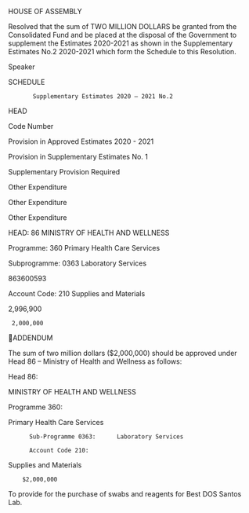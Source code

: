 HOUSE OF ASSEMBLY

Resolved that the sum of TWO MILLION DOLLARS be granted from the Consolidated Fund and
be placed at the disposal of the Government to supplement the Estimates 2020-2021 as shown
in the Supplementary Estimates No.2 2020-2021 which form the Schedule to this Resolution.

Speaker

SCHEDULE

           Supplementary Estimates 2020 – 2021 No.2

HEAD

Code
Number

Provision in
Approved
Estimates
2020 - 2021

Provision in
Supplementary
Estimates
No. 1

Supplementary
Provision
Required

Other
Expenditure

Other
Expenditure

Other
Expenditure

HEAD: 86 MINISTRY OF HEALTH AND
WELLNESS

Programme: 360 Primary Health Care Services

Subprogramme: 0363 Laboratory Services

863600593

Account Code: 210 Supplies and Materials

   2,996,900

     2,000,000

ADDENDUM

The  sum  of  two  million  dollars  ($2,000,000)  should  be  approved  under  Head  86  –
Ministry of Health and Wellness as follows:

Head 86:

MINISTRY OF HEALTH AND WELLNESS

Programme 360:

Primary Health Care Services

          Sub-Programme 0363:      Laboratory Services

          Account Code 210:

 Supplies and Materials

        $2,000,000

To provide for the purchase of swabs and reagents for Best DOS Santos Lab.

